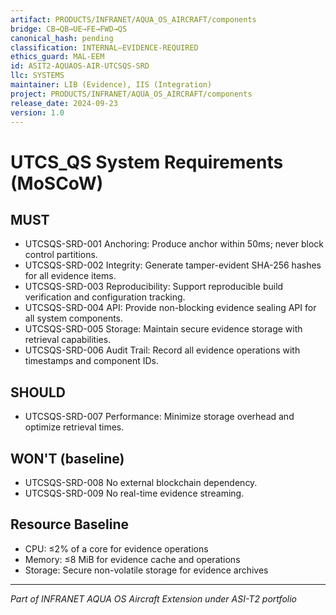 ```yaml
---
artifact: PRODUCTS/INFRANET/AQUA_OS_AIRCRAFT/components
bridge: CB→QB→UE→FE→FWD→QS
canonical_hash: pending
classification: INTERNAL–EVIDENCE-REQUIRED
ethics_guard: MAL-EEM
id: ASIT2-AQUAOS-AIR-UTCSQS-SRD
llc: SYSTEMS
maintainer: LIB (Evidence), IIS (Integration)
project: PRODUCTS/INFRANET/AQUA_OS_AIRCRAFT/components
release_date: 2024-09-23
version: 1.0
---
```


# UTCS_QS System Requirements (MoSCoW)

## MUST

- UTCSQS-SRD-001 Anchoring: Produce anchor within 50ms; never block control partitions.
- UTCSQS-SRD-002 Integrity: Generate tamper-evident SHA-256 hashes for all evidence items.
- UTCSQS-SRD-003 Reproducibility: Support reproducible build verification and configuration tracking.
- UTCSQS-SRD-004 API: Provide non-blocking evidence sealing API for all system components.
- UTCSQS-SRD-005 Storage: Maintain secure evidence storage with retrieval capabilities.
- UTCSQS-SRD-006 Audit Trail: Record all evidence operations with timestamps and component IDs.

## SHOULD

- UTCSQS-SRD-007 Performance: Minimize storage overhead and optimize retrieval times.

## WON'T (baseline)

- UTCSQS-SRD-008 No external blockchain dependency.
- UTCSQS-SRD-009 No real-time evidence streaming.

## Resource Baseline

- CPU: ≤2% of a core for evidence operations
- Memory: ≤8 MiB for evidence cache and operations
- Storage: Secure non-volatile storage for evidence archives

---

*Part of INFRANET AQUA OS Aircraft Extension under ASI-T2 portfolio*